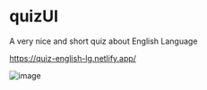 # quizUI

A very nice and short quiz about English Language

https://quiz-english-lg.netlify.app/


![image](https://user-images.githubusercontent.com/72318958/189111484-be4a73c7-febd-4c51-89f7-ba83af86a93a.png)

